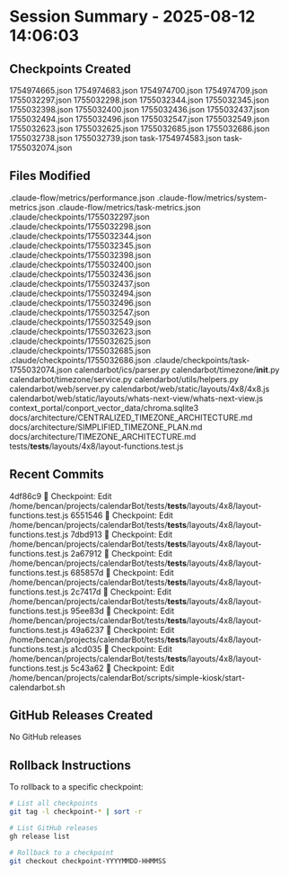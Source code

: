 # Session Summary - 2025-08-12 14:06:03

## Checkpoints Created
1754974665.json
1754974683.json
1754974700.json
1754974709.json
1755032297.json
1755032298.json
1755032344.json
1755032345.json
1755032398.json
1755032400.json
1755032436.json
1755032437.json
1755032494.json
1755032496.json
1755032547.json
1755032549.json
1755032623.json
1755032625.json
1755032685.json
1755032686.json
1755032738.json
1755032739.json
task-1754974583.json
task-1755032074.json

## Files Modified
.claude-flow/metrics/performance.json
.claude-flow/metrics/system-metrics.json
.claude-flow/metrics/task-metrics.json
.claude/checkpoints/1755032297.json
.claude/checkpoints/1755032298.json
.claude/checkpoints/1755032344.json
.claude/checkpoints/1755032345.json
.claude/checkpoints/1755032398.json
.claude/checkpoints/1755032400.json
.claude/checkpoints/1755032436.json
.claude/checkpoints/1755032437.json
.claude/checkpoints/1755032494.json
.claude/checkpoints/1755032496.json
.claude/checkpoints/1755032547.json
.claude/checkpoints/1755032549.json
.claude/checkpoints/1755032623.json
.claude/checkpoints/1755032625.json
.claude/checkpoints/1755032685.json
.claude/checkpoints/1755032686.json
.claude/checkpoints/task-1755032074.json
calendarbot/ics/parser.py
calendarbot/timezone/__init__.py
calendarbot/timezone/service.py
calendarbot/utils/helpers.py
calendarbot/web/server.py
calendarbot/web/static/layouts/4x8/4x8.js
calendarbot/web/static/layouts/whats-next-view/whats-next-view.js
context_portal/conport_vector_data/chroma.sqlite3
docs/architecture/CENTRALIZED_TIMEZONE_ARCHITECTURE.md
docs/architecture/SIMPLIFIED_TIMEZONE_PLAN.md
docs/architecture/TIMEZONE_ARCHITECTURE.md
tests/__tests__/layouts/4x8/layout-functions.test.js

## Recent Commits
4df86c9 🔖 Checkpoint: Edit /home/bencan/projects/calendarBot/tests/__tests__/layouts/4x8/layout-functions.test.js
6551546 🔖 Checkpoint: Edit /home/bencan/projects/calendarBot/tests/__tests__/layouts/4x8/layout-functions.test.js
7dbd913 🔖 Checkpoint: Edit /home/bencan/projects/calendarBot/tests/__tests__/layouts/4x8/layout-functions.test.js
2a67912 🔖 Checkpoint: Edit /home/bencan/projects/calendarBot/tests/__tests__/layouts/4x8/layout-functions.test.js
685857d 🔖 Checkpoint: Edit /home/bencan/projects/calendarBot/tests/__tests__/layouts/4x8/layout-functions.test.js
2c7417d 🔖 Checkpoint: Edit /home/bencan/projects/calendarBot/tests/__tests__/layouts/4x8/layout-functions.test.js
95ee83d 🔖 Checkpoint: Edit /home/bencan/projects/calendarBot/tests/__tests__/layouts/4x8/layout-functions.test.js
49a6237 🔖 Checkpoint: Edit /home/bencan/projects/calendarBot/tests/__tests__/layouts/4x8/layout-functions.test.js
a1cd035 🔖 Checkpoint: Edit /home/bencan/projects/calendarBot/tests/__tests__/layouts/4x8/layout-functions.test.js
5c43a62 🔖 Checkpoint: Edit /home/bencan/projects/calendarBot/scripts/simple-kiosk/start-calendarbot.sh

## GitHub Releases Created
No GitHub releases

## Rollback Instructions
To rollback to a specific checkpoint:
```bash
# List all checkpoints
git tag -l checkpoint-* | sort -r

# List GitHub releases
gh release list

# Rollback to a checkpoint
git checkout checkpoint-YYYYMMDD-HHMMSS
```
